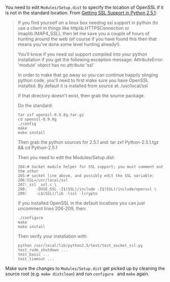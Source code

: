 You need to edit `Modules/Setup.dist` to specify the location of OpenSSL if it is not in the standard location. From [Getting SSL Support in Python 2.5.1](http://paltman.com/2007/nov/15/getting-ssl-support-in-python-251/):

> If you find yourself on a linux box needing ssl support in python (to
> use a client in things like httplib.HTTPSConnection or
> imaplib.IMAP4_SSL), then let me save you a couple of hours of hunting
> around the web (of course if you have found this then that means
> you've done some level hunting already!).
> 
> You'll know if you need ssl support compiled into your python
> installation if you get the following exception message:
> AttributeError: 'module' object has no attribute 'ssl'
> 
> In order to make that go away so you can continue happily slinging
> python code, you'll need to first make sure you have OpenSSL
> installed. By default it is installed from source at: /usr/local/ssl
> 
> If that directory doesn't exist, then grab the source package.
> 
> Do the standard:
> 
>     tar zxf openssl-0.9.8g.tar.gz
>     cd openssl-0.9.8g
>     ./config
>     make
>     make install
> 
> Then grab the python sources for 2.5.1 and: tar zxf Python-2.5.1.tgz
> && cd Python-2.5.1
> 
> Then you need to edit the Modules/Setup.dist:
> 
>     204:# Socket module helper for SSL support; you must comment out the other
>     205:# socket line above, and possibly edit the SSL variable:
>     206:SSL=/usr/local/ssl
>     207:_ssl _ssl.c \
>     208:    -DUSE_SSL -I$(SSL)/include -I$(SSL)/include/openssl \
>     209:    -L$(SSL)/lib -lssl -lcrypto
> 
> If you installed OpenSSL in the default locations you can just
> uncomment lines 206-209, then:
> 
>     ./configure
>     make
>     make install
> 
> Then verify your installation with:
> 
>     python /usr/local/lib/python2.5/test/test_socket_ssl.py
>     test_rude_shutdown ...
>     test_basic ...
>     test_timeout ...

Make sure the changes to `Modules/Setup.dist` get picked up by cleaning the source root (e.g. `make distclean`) and run `configure ` and `make` again.